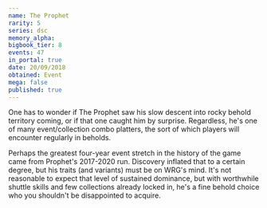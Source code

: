 ```yaml
---
name: The Prophet
rarity: 5
series: dsc
memory_alpha:
bigbook_tier: 8
events: 47
in_portal: true
date: 20/09/2018
obtained: Event
mega: false
published: true
---
```


One has to wonder if The Prophet saw his slow descent into rocky behold territory coming, or if that one caught him by surprise. Regardless, he's one of many event/collection combo platters, the sort of which players will encounter regularly in beholds.

Perhaps the greatest four-year event stretch in the history of the game came from Prophet's 2017-2020 run. Discovery inflated that to a certain degree, but his traits (and variants) must be on WRG's mind. It's not reasonable to expect that level of sustained dominance, but with worthwhile shuttle skills and few collections already locked in, he's a fine behold choice who you shouldn't be disappointed to acquire.
